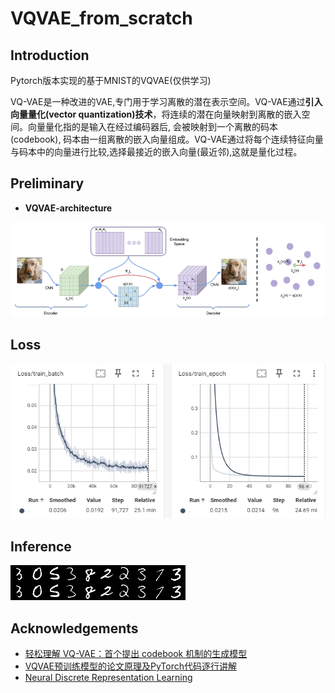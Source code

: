 # VQVAE_from_scratch

## Introduction

Pytorch版本实现的基于MNIST的VQVAE(仅供学习)

VQ-VAE是一种改进的VAE,专门用于学习离散的潜在表示空间。VQ-VAE通过**引入向量量化(vector quantization)技术**，将连续的潜在向量映射到离散的嵌入空间。向量量化指的是输入在经过编码器后, 会被映射到一个离散的码本(codebook), 码本由一组离散的嵌入向量组成。VQ-VAE通过将每个连续特征向量与码本中的向量进行比较,选择最接近的嵌入向量(最近邻),这就是量化过程。

## Preliminary

- **VQVAE-architecture**

![vqvae](./assets/vqvae-architecture.png)

## Loss

![loss](./assets/vqvae_loss.png)

## Inference

![推理](./work_dirs/vqvae_reconstruction.jpg)

## Acknowledgements

- [轻松理解 VQ-VAE：首个提出 codebook 机制的生成模型](https://zhouyifan.net/2023/06/06/20230527-VQVAE/)
- [VQVAE预训练模型的论文原理及PyTorch代码逐行讲解](https://www.bilibili.com/video/BV14Y4y1X7wb/?spm_id_from=333.337.search-card.all.click)
- [Neural Discrete Representation Learning](https://arxiv.org/pdf/1711.00937)

